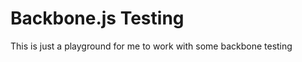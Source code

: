 Backbone.js Testing
==========

This is just a playground for me to work with some backbone testing
